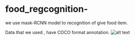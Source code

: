 # food_regcognition-
we use mask-RCNN model to recognition of give food item.

Data that we used , have COCO format annotation.
![alt text](http://url/to/foodrecognition_Poster.png)
